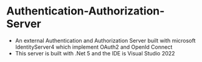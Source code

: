 # Authentication-Authorization-Server

* An external Authentication and Authorization Server built with microsoft IdentityServer4 which implement OAuth2 and OpenId Connect
* This server is built with .Net 5 and the IDE is Visual Studio 2022
